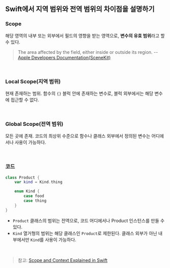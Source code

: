 
## Swift에서 지역 범위와 전역 범위의 차이점을 설명하기
### Scope
해당 영역의 내부 또는 외부에서 필드의 영향을 받는 영역으로, **변수의 유효 범위**라고 할 수 있다.
> The area affected by the field, either inside or outside its region. -- [Apple Developers Documentation(SceneKit)](https://developer.apple.com/documentation/scenekit/scnphysicsfield/1388136-scope)

<br>

### Local Scope(지역 범위)
현재 존재하는 범위. 함수의 `{}` 블럭 안에 존재하는 변수로, 블럭 외부에서는 해당 변수에 접근할 수 없다.

<br>

### Global Scope(전역 범위)
모든 곳에 존재. 코드의 최상위 수준으로 함수나 클래스 외부에서 정의된 변수는 어디에서나 사용이 가능하다.

<br>

### 코드
```Swift
class Product {
    var kind = Kind.thing

    enum Kind {
        case food
        case thing
    }
}
```

- `Product` 클래스의 범위는 전역으로, 코드 어디에서나 Product 인스턴스를 만들 수 있다. 
- `Kind` 열거형의 범위는 해당 클래스인 `Product`로 제한된다. 클래스 외부가 아닌 내부에서만 `Kind`를 사용이 가능하다.

<br>

> 참고: [Scope and Context Explained in Swift
](https://www.appypie.com/scope-context-swift-how-to)